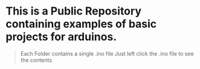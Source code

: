 # This is a Public Repository containing examples of basic projects for arduinos.

> Each Folder contains a single .ino file 
> Just left click the .ino file to see the contents